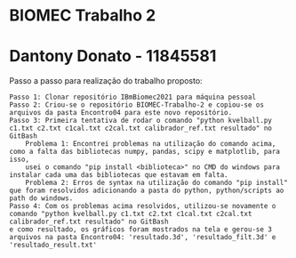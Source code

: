 # BIOMEC Trabalho 2
# Dantony Donato - 11845581

Passo a passo para realização do trabalho proposto:

	Passo 1: Clonar repositório IBmBiomec2021 para máquina pessoal
	Passo 2: Criou-se o repositório BIOMEC-Trabalho-2 e copiou-se os arquivos da pasta Encontro04 para este novo repositório.
	Passo 3: Primeira tentativa de rodar o comando "python kvelball.py c1.txt c2.txt c1cal.txt c2cal.txt calibrador_ref.txt resultado" no GitBash
		Problema 1: Encontrei problemas na utilização do comando acima, como a falta das bibliotecas numpy, pandas, scipy e matplotlib, para isso, 
		usei o comando "pip install <biblioteca>" no CMD do windows para instalar cada uma das bibliotecas que estavam em falta.
		Problema 2: Erros de syntax na utilização do comando "pip install" que foram resolvidos adicionando a pasta do python, python/scripts ao path do windows.
	Passo 4: Com os problemas acima resolvidos, utilizou-se novamente o comando "python kvelball.py c1.txt c2.txt c1cal.txt c2cal.txt calibrador_ref.txt resultado" no GitBash
	e como resultado, os gráficos foram mostrados na tela e gerou-se 3 arquivos na pasta Encontro04: 'resultado.3d', 'resultado_filt.3d' e 'resultado_result.txt'